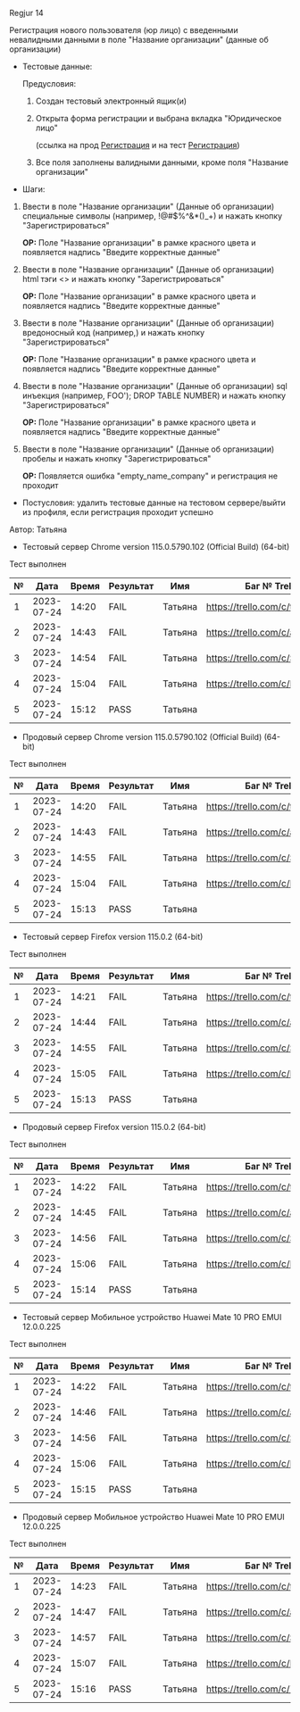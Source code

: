 Regjur 14

Регистрация нового пользователя (юр лицо) с введенными невалидными данными в поле "Название организации" (данные об организации)

* Тестовые данные: 
  
  Предусловия:
  
  1. Создан тестовый электронный ящик(и)
  
  2. Открыта форма регистрации и выбрана вкладка "Юридическое лицо" 
     
     (ссылка на прод [Регистрация](https://stroyrem-nn.ru/user/register) и на тест [Регистрация](https://test2.stroyrem-nn.ru/user/register))
  
  3. Все поля заполнены валидными данными, кроме поля "Название организации"

* Шаги:
1. Ввести в поле "Название организации" (Данные об организации) специальные символы (например, !@#$%^&*()_+) и нажать кнопку "Зарегистрироваться"
   
   **ОР:** Поле "Название организации" в рамке красного цвета и появляется надпись "Введите корректные данные"

2. Ввести в поле "Название организации" (Данные об организации) html тэги <> и нажать кнопку "Зарегистрироваться"
   
   **ОР:** Поле "Название организации" в рамке красного цвета и появляется надпись "Введите корректные данные"

3. Ввести в поле "Название организации" (Данные об организации) вредоносный код (например,<script>alert(“I hacked this!”)</script>) и нажать кнопку "Зарегистрироваться"
   
   **ОР:** Поле "Название организации" в рамке красного цвета и появляется надпись "Введите корректные данные"

4. Ввести в поле "Название организации" (Данные об организации) sql инъекция (например, FOO'); DROP TABLE NUMBER) и нажать кнопку "Зарегистрироваться"
   
   **ОР:** Поле "Название организации" в рамке красного цвета и появляется надпись "Введите корректные данные"

5. Ввести в поле "Название организации" (Данные об организации) пробелы и нажать кнопку "Зарегистрироваться"
   
   **ОР:** Появляется ошибка "empty_name_company" и регистрация не проходит
* Постусловия: удалить тестовые данные на тестовом сервере/выйти из профиля, если регистрация проходит успешно

Автор: Татьяна

* Тестовый сервер Chrome version 115.0.5790.102 (Official Build) (64-bit)

Тест выполнен

| №   | Дата       | Время | Результат | Имя     | Баг № Trello                  |
| --- | ---------- | ----- | --------- | ------- | ----------------------------- |
| 1   | 2023-07-24 | 14:20 | FAIL      | Татьяна | https://trello.com/c/ttgsqgfS |
| 2   | 2023-07-24 | 14:43 | FAIL      | Татьяна | https://trello.com/c/a5wpum0B |
| 3   | 2023-07-24 | 14:54 | FAIL      | Татьяна | https://trello.com/c/SwxGNuLt |
| 4   | 2023-07-24 | 15:04 | FAIL      | Татьяна | https://trello.com/c/IBUQOYJQ |
| 5   | 2023-07-24 | 15:12 | PASS      | Татьяна |                               |

* Продовый сервер Chrome version 115.0.5790.102 (Official Build) (64-bit)

Тест выполнен

| №   | Дата       | Время | Результат | Имя     | Баг № Trello                  |
| --- | ---------- | ----- | --------- | ------- | ----------------------------- |
| 1   | 2023-07-24 | 14:20 | FAIL      | Татьяна | https://trello.com/c/ttgsqgfS |
| 2   | 2023-07-24 | 14:43 | FAIL      | Татьяна | https://trello.com/c/a5wpum0B |
| 3   | 2023-07-24 | 14:55 | FAIL      | Татьяна | https://trello.com/c/SwxGNuLt |
| 4   | 2023-07-24 | 15:04 | FAIL      | Татьяна | https://trello.com/c/IBUQOYJQ |
| 5   | 2023-07-24 | 15:13 | PASS      | Татьяна |                               |

- Тестовый сервер Firefox version 115.0.2 (64-bit)

Тест выполнен

| №   | Дата       | Время | Результат | Имя     | Баг № Trello                  |
| --- | ---------- | ----- | --------- | ------- | ----------------------------- |
| 1   | 2023-07-24 | 14:21 | FAIL      | Татьяна | https://trello.com/c/ttgsqgfS |
| 2   | 2023-07-24 | 14:44 | FAIL      | Татьяна | https://trello.com/c/a5wpum0B |
| 3   | 2023-07-24 | 14:55 | FAIL      | Татьяна | https://trello.com/c/SwxGNuLt |
| 4   | 2023-07-24 | 15:05 | FAIL      | Татьяна | https://trello.com/c/IBUQOYJQ |
| 5   | 2023-07-24 | 15:13 | PASS      | Татьяна |                               |

- Продовый сервер Firefox version 115.0.2 (64-bit)

Тест выполнен

| №   | Дата       | Время | Результат | Имя     | Баг № Trello                  |
| --- | ---------- | ----- | --------- | ------- | ----------------------------- |
| 1   | 2023-07-24 | 14:22 | FAIL      | Татьяна | https://trello.com/c/ttgsqgfS |
| 2   | 2023-07-24 | 14:45 | FAIL      | Татьяна | https://trello.com/c/a5wpum0B |
| 3   | 2023-07-24 | 14:56 | FAIL      | Татьяна | https://trello.com/c/SwxGNuLt |
| 4   | 2023-07-24 | 15:06 | FAIL      | Татьяна | https://trello.com/c/IBUQOYJQ |
| 5   | 2023-07-24 | 15:14 | PASS      | Татьяна |                               |

- Тестовый сервер Мобильное устройство Huawei Mate 10 PRO EMUI 12.0.0.225

Тест выполнен

| №   | Дата       | Время | Результат | Имя     | Баг № Trello                  |
| --- | ---------- | ----- | --------- | ------- | ----------------------------- |
| 1   | 2023-07-24 | 14:22 | FAIL      | Татьяна | https://trello.com/c/ttgsqgfS |
| 2   | 2023-07-24 | 14:46 | FAIL      | Татьяна | https://trello.com/c/a5wpum0B |
| 3   | 2023-07-24 | 14:56 | FAIL      | Татьяна | https://trello.com/c/SwxGNuLt |
| 4   | 2023-07-24 | 15:06 | FAIL      | Татьяна | https://trello.com/c/IBUQOYJQ |
| 5   | 2023-07-24 | 15:15 | PASS      | Татьяна |                               |

- Продовый сервер Мобильное устройство Huawei Mate 10 PRO EMUI 12.0.0.225

Тест выполнен

| №   | Дата       | Время | Результат | Имя     | Баг № Trello                  |
| --- | ---------- | ----- | --------- | ------- | ----------------------------- |
| 1   | 2023-07-24 | 14:23 | FAIL      | Татьяна | https://trello.com/c/ttgsqgfS |
| 2   | 2023-07-24 | 14:47 | FAIL      | Татьяна | https://trello.com/c/a5wpum0B |
| 3   | 2023-07-24 | 14:57 | FAIL      | Татьяна | https://trello.com/c/SwxGNuLt |
| 4   | 2023-07-24 | 15:07 | FAIL      | Татьяна | https://trello.com/c/IBUQOYJQ |
| 5   | 2023-07-24 | 15:16 | PASS      | Татьяна | https://trello.com/c/76bRoDNB |
